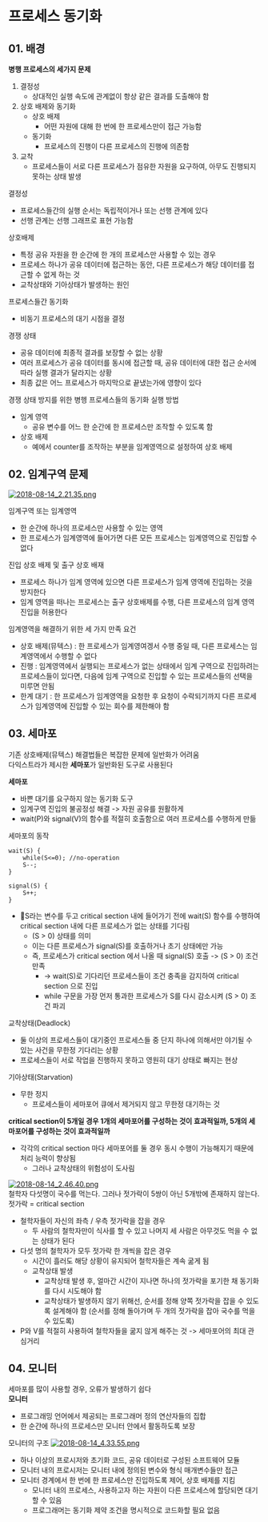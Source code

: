 # 프로세스 동기화
## 01. 배경
**병행 프로세스의 세가지 문제**
1. 결정성
    - 상대적인 실행 속도에 관계없이 항상 같은 결과를 도출해야 함
2. 상호 배제와 동기화
    - 상호 배제
        - 어떤 자원에 대해 한 번에 한 프로세스만이 접근 가능함
    - 동기화
        - 프로세스의 진행이 다른 프로세스의 진행에 의존함
3. 교착
    - 프로세스들이 서로 다른 프로세스가 점유한 자원을 요구하여, 아무도 진행되지 못하는 상태 발생

결정성
- 프로세스들간의 실행 순서는 독립적이거나 또는 선행 관계에 있다
- 선행 관계는 선행 그래프로 표현 가능함

상호배제
- 특정 공유 자원을 한 순간에 한 개의 프로세스만 사용할 수 있는 경우
- 프로세스 하나가 공유 데이터에 접근하는 동안, 다른 프로세스가 해당 데이터를 접근할 수 없게 하는 것
- 교착상태와 기아상태가 발생하는 원인

프로세스들간 동기화
- 비동기 프로세스의 대기 시점을 결정

경쟁 상태
- 공유 데이터에 최종적 결과를 보장할 수 없는 상황
- 여러 프로세스가 공유 데이터를 동시에 접근할 때, 공유 데이터에 대한 접근 순서에 따라 실행 결과가 달라지는 상황
- 최종 값은 어느 프로세스가 마지막으로 끝냈는가에 영향이 있다

경쟁 상태 방지를 위한 병헹 프로세스들의 동기화 실행 방법
- 임계 영역
    - 공유 변수를 어느 한 순간에 한 프로세스만 조작할 수 있도록 함
- 상호 배제
    - 예에서 counter를 조작하는 부분을 임계영역으로 설정하여 상호 배제


## 02. 임계구역 문제
[![2018-08-14_2.21.35.png](https://s22.postimg.cc/5x7lmjq0h/2018-08-14_2.21.35.png)](https://postimg.cc/image/5kg7gd7ql/)  

임계구역 또는 임계영역
- 한 순간에 하나의 프로세스만 사용할 수 있는 영역
- 한 프로세스가 임계영역에 들어가면 다른 모든 프로세스는 임계영역으로 진입할 수 없다

진입 상호 배제 및 출구 상호 배재
- 프로세스 하나가 임계 영역에 있으면 다른 프로세스가 임계 영역에 진입하는 것을 방지한다
- 임계 영역을 떠나는 프로세스는 출구 상호배제를 수행, 다른 프로세스의 임계 영역 진입을 허용한다
  
임계영역을 해결하기 위한 세 가지 만족 요건
- 상호 배제(뮤텍스) : 한 프로세스가 임계영여겡서 수행 중일 때, 다른 프로세스는 임계영역에서 수행할 수 없다
- 진행 : 임계영역에서 실행되는 프로세스가 없는 상태에서 임계 구역으로 진입하려는 프로세스들이 있다면, 다음에 임계 구역으로 진입할 수 있는 프로세스들의 선택을 미루면 안됨
- 한계 대기 : 한 프로세스가 임계영역을 요청한 후 요청이 수락되기까지 다른 프로세스가 임계영역에 진입할 수 있는 회수를 제한해야 함

## 03. 세마포
기존 상호배제(뮤텍스) 해결법들은 복잡한 문제에 일반화가 어려움  
다익스트라가 제시한 **세마포**가 일반화된 도구로 사용된다  
  
**세마포**
- 바쁜 대기를 요구하지 않는 동기화 도구
- 임계구역 진입의 불공정성 해결 -> 자원 공유를 원활하게
- wait(P)와 signal(V)의 함수를 적절히 호출함으로 여러 프로세스를 수행하게 만듦
  
세마포의 동작
~~~
wait(S) {
    while(S<=0); //no-operation
    S--;
}

signal(S) {
    S++;
}
~~~
- S라는 변수를 두고 critical section 내에 들어가기 전에 wait(S) 함수를 수행하여 critical section 내에 다른 프로세스가 없는 상태를 기다림
    - (S > 0) 상태를 의미
    - 이는 다른 프로세스가 signal(S)를 호출하거나 초기 상태에만 가능
    - 즉, 프로세스가 critical section 에서 나올 때 signal(S) 호출 -> (S > 0) 조건 만족
        - -> wait(S)로 기다리던 프로세스들이 조건 충족을 감지하여 critical section 으로 진입
        - while 구문을 가장 먼저 통과한 프로세스가 S를 다시 감소시켜 (S > 0) 조건 파괴

교착상태(Deadlock)
- 둘 이상의 프로세스들이 대기중인 프로세스들 중 단지 하나에 의해서만 야기될 수 있는 사건을 무한정 기다리는 상황
- 프로세스들이 서로 작업을 진행하지 못하고 영원히 대기 상태로 빠지는 현상

기아상태(Starvation)
- 무한 정지
    - 프로세스들이 세마포어 큐에서 제거되지 않고 무한정 대기하는 것

**critical section이 5개일 경우 1개의 세마포어를 구성하는 것이 효과적일까, 5개의 세마포어를 구성하는 것이 효과적일까**
- 각각의 critical section 마다 세마포어를 둘 경우 동시 수행이 가능해지기 때문에 처리 능력이 향상됨
    - 그러나 교착상태의 위험성이 도사림

[![2018-08-14_2.46.40.png](https://s22.postimg.cc/5a8ox7gbl/2018-08-14_2.46.40.png)](https://postimg.cc/image/d2zcp6mal/)  
철학자 다섯명이 국수를 먹는다. 그러나 젓가락이 5쌍이 아닌 5개밖에 존재하지 않는다.  
젓가락 = critical section  
- 철학자들이 자신의 좌측 / 우측 젓가락을 잡을 경우
    - 두 사람의 철학자만이 식사를 할 수 있고 나머지 세 사람은 아무것도 먹을 수 없는 상태가 된다
- 다섯 명의 철학자가 모두 젓가락 한 개씩을 잡은 경우
    - 시간이 흘러도 해당 상황이 유지되어 철학자들은 계속 굶게 됨
    - 교착상태 발생
        - 교착상태 발생 후, 얼마간 시간이 지나면 하나의 젓가락을 포기한 채 동기화를 다시 시도해야 함
        - 교착상태가 발생하지 않기 위해선, 순서를 정해 양쪽 젓가락을 잡을 수 있도록 설계해야 함 (순서를 정해 돌아가며 두 개의 젓가락을 잡아 국수를 먹을 수 있도록)
- P와 V를 적절히 사용하여 철학자들을 굶지 않게 해주는 것 -> 세마포어의 최대 관심거리

## 04. 모니터
세마포를 많이 사용할 경우, 오류가 발생하기 쉽다  
**모니터**
- 프로그래밍 언어에서 제공되는 프로그래머 정의 연산자들의 집합
- 한 순간에 하나의 프로세스만 모니터 안에서 활동하도록 보장

모니터의 구조
[![2018-08-14_4.33.55.png](https://s22.postimg.cc/x6s5soy75/2018-08-14_4.33.55.png)](https://postimg.cc/image/y92cb8h0d/)  
- 하나 이상의 프로시저와 초기화 코드, 공유 데이터로 구성된 소프트웨어 모듈
- 모니터 내의 프로시저는 모니터 내에 정의된 변수와 형식 매개변수들만 접근
- 모니터 경계에서 한 번에 한 프로세스만 진입하도록 제어, 상호 배제를 지킴
    - 모니터 내의 프로세스, 사용하고자 하는 자원이 다른 프로세스에 할당되면 대기할 수 있음
    - 프로그래머는 동기화 제약 조건을 명시적으로 코드화할 필요 없음